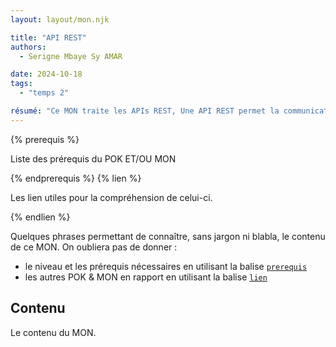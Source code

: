 ```yaml
---
layout: layout/mon.njk

title: "API REST"
authors:
  - Serigne Mbaye Sy AMAR

date: 2024-10-18
tags: 
  - "temps 2"

résumé: "Ce MON traite les APIs REST, Une API REST permet la communication entre systèmes via HTTP."
---
```


{% prerequis %}

Liste des prérequis du POK ET/OU MON

{% endprerequis %}
{% lien %}

Les lien utiles pour la compréhension de celui-ci.

{% endlien %}

Quelques phrases permettant de connaître, sans jargon ni blabla, le contenu de ce MON. On oubliera pas de donner :

- le niveau et les prérequis nécessaires en utilisant la balise [`prerequis`](/cs/contribuer-au-site/#prerequis)
- les autres POK & MON en rapport en utilisant la balise [`lien`](/cs/contribuer-au-site/#lien)

## Contenu

Le contenu du MON.
